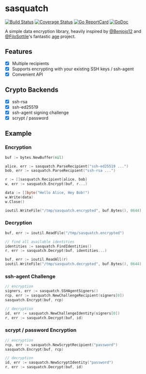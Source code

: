 # sasquatch

[![Build Status](https://github.com/muesli/sasquatch/workflows/build/badge.svg)](https://github.com/muesli/sasquatch/actions)
[![Coverage Status](https://coveralls.io/repos/github/muesli/sasquatch/badge.svg?branch=master)](https://coveralls.io/github/muesli/sasquatch?branch=master)
[![Go ReportCard](http://goreportcard.com/badge/muesli/sasquatch)](http://goreportcard.com/report/muesli/sasquatch)
[![GoDoc](https://godoc.org/github.com/golang/gddo?status.svg)](https://godoc.org/github.com/muesli/sasquatch)

A simple data encryption library, heavily inspired by [@Benjojo12](https://github.com/benjojo) and
[@FiloSottile](https://github.com/FiloSottile)'s fantastic [age](https://github.com/FiloSottile/age) project.

## Features

- [x] Multiple recipients
- [x] Supports encrypting with your existing SSH keys / ssh-agent
- [x] Convenient API

## Crypto Backends

- [x] ssh-rsa
- [x] ssh-ed25519
- [x] ssh-agent signing challenge
- [x] scrypt / password

## Example

### Encryption

```go
buf := bytes.NewBuffer(nil)

alice, err := sasquatch.ParseRecipient("ssh-ed25519 ...")
bob, err := sasquatch.ParseRecipient("ssh-rsa ...")

r := []sasquatch.Recipient{alice, bob}
w, err := sasquatch.Encrypt(buf, r...)

data := []byte("Hello Alice, Hey Bob!")
w.Write(data)
w.Close()

ioutil.WriteFile("/tmp/sasquatch.encrypted", buf.Bytes(), 0644)
```

### Decryption

```go
buf, err := ioutil.ReadFile("/tmp/sasquatch.encrypted")

// find all available identities
identities := sasquatch.FindIdentities()
r, err := sasquatch.Decrypt(buf, identities...)

buf, err := ioutil.ReadAll(r)
ioutil.WriteFile("/tmp/sasquatch.decrypted", buf.Bytes(), 0644)
```

### ssh-agent Challenge

```go
// encryption
signers, err := sasquatch.SSHAgentSigners()
rcp, err := sasquatch.NewChallengeRecipient(signers[0])
sasquatch.Encrypt(buf, rcp)

// decryption
id, err := sasquatch.NewChallengeIdentity(signers[0])
r, err := sasquatch.Decrypt(buf, id)
```

### scrypt / password Encryption

```go
// encryption
rcp, err := sasquatch.NewScryptRecipient("password")
sasquatch.Encrypt(buf, rcp)

// decryption
id, err := sasquatch.NewScryptIdentity("password")
r, err := sasquatch.Decrypt(buf, id)
```
